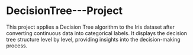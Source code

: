 # DecisionTree---Project
This project applies a Decision Tree algorithm to the Iris dataset after converting continuous data into categorical labels. It displays the decision tree structure level by level, providing insights into the decision-making process.
